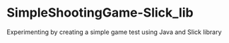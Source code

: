 # SimpleShootingGame-Slick_lib
Experimenting by creating a simple game test using Java and Slick library
